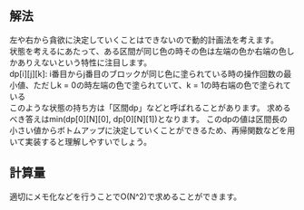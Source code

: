 ## 解法
左や右から貪欲に決定していくことはできないので動的計画法を考えます。  
状態を考えるにあたって、ある区間が同じ色の時その色は左端の色か右端の色しかありえないという特性に注目します。  
dp[i][j][k]: i番目からj番目のブロックが同じ色に塗られている時の操作回数の最小値、ただしk = 0の時左端の色で塗られていて、k = 1の時右端の色で塗られている  
このような状態の持ち方は「区間dp」などと呼ばれることがあります。
求めるべき答えはmin(dp[0][N][0], dp[0][N][1])となります。
このdpの値は区間長の小さい値からボトムアップに決定していくことができるため、再帰関数などを用いて実装すると理解しやすいでしょう。  


## 計算量
適切にメモ化などを行うことでO(N^2)で求めることができます。
